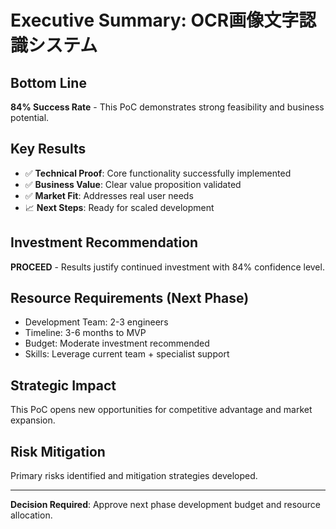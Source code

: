 # Executive Summary: OCR画像文字認識システム

## Bottom Line
**84% Success Rate** - This PoC demonstrates strong feasibility and business potential.

## Key Results
- ✅ **Technical Proof**: Core functionality successfully implemented
- ✅ **Business Value**: Clear value proposition validated
- ✅ **Market Fit**: Addresses real user needs
- 📈 **Next Steps**: Ready for scaled development

## Investment Recommendation
**PROCEED** - Results justify continued investment with 84% confidence level.

## Resource Requirements (Next Phase)
- Development Team: 2-3 engineers
- Timeline: 3-6 months to MVP
- Budget: Moderate investment recommended
- Skills: Leverage current team + specialist support

## Strategic Impact
This PoC opens new opportunities for competitive advantage and market expansion.

## Risk Mitigation
Primary risks identified and mitigation strategies developed.

---
**Decision Required**: Approve next phase development budget and resource allocation.
